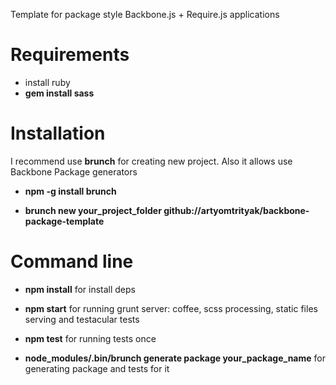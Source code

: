 Template for package style Backbone.js + Require.js applications

# Requirements

- install ruby
- __gem install sass__

# Installation

I recommend use __brunch__ for creating new project. Also it allows use Backbone Package generators

- __npm -g install brunch__

- __brunch new your_project_folder github://artyomtrityak/backbone-package-template__

# Command line

- __npm install__ for install deps

- __npm start__ for running grunt server: coffee, scss processing, static files serving and testacular tests

- __npm test__ for running tests once

- __node_modules/.bin/brunch generate package your_package_name__ for generating package and tests for it